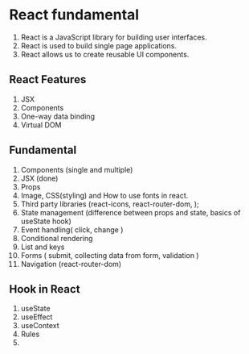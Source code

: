 # React fundamental

1. React is a JavaScript library for building user interfaces.
2. React is used to build single page applications.
3. React allows us to create reusable UI components.

## React Features

1. JSX
2. Components
3. One-way data binding
4. Virtual DOM

## Fundamental

1. Components (single and multiple)
2. JSX (done)
3. Props
4. Image, CSS(styling) and How to use fonts in react.
5. Third party libraries (react-icons, react-router-dom, );
6. State management (difference between props and state, basics of useState hook)
7. Event handling( click, change )
8. Conditional rendering 
9. List and keys
10. Forms ( submit, collecting data from form, validation )
11. Navigation (react-router-dom)


## Hook in React 
 1. useState
 2. useEffect
 3. useContext
 4. Rules 
 5. 